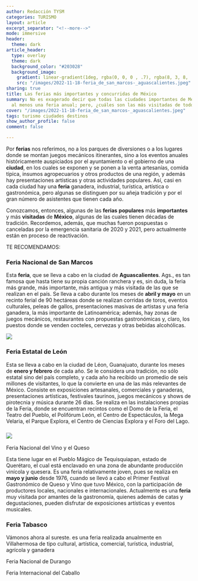 ```yaml
---
author: Redacción TYSM
categories: TURISMO
layout: article
excerpt_separator: "<!--more-->"
mode: immersive
header:
  theme: dark
article_header:
  type: overlay
  theme: dark
  background_color: "#203028"
  background_image:
    gradient: linear-gradient(1deg, rgba(0, 0, 0 , .7), rgba(8, 3, 8, .9))
    src: "/images/2022-11-18-feria_de_san_marcos-_aguascalientes.jpeg"
sharing: true
title: Las ferias más importantes y concurridas de México
summary: No es exagerado decir que todas las ciudades importantes de México tienen,
  al menos una feria anual; pero, ¿cuáles son las más visitadas de todo el país?
cover: "/images/2022-11-18-feria_de_san_marcos-_aguascalientes.jpeg"
tags: turismo ciudades destinos
show_author_profile: false
comment: false

---
```

Por **ferias** nos referimos, no a los parques de diversiones o a los lugares donde se montan juegos mecánicos itinerantes, sino a los eventos anuales históricamente auspiciados por el ayuntamiento o el gobierno de una **ciudad**, en los cuales se exponen y se ponen a la venta artesanías, comida típica, insumos agropecuarios y otros productos de una región, y además hay presentaciones artísticas y otras actividades populares. Así, casi en cada ciudad hay una **feria** ganadera, industrial, turística, artística o gastronómica, pero algunas se distinguen por su añeja tradición y por el gran número de asistentes que tienen cada año.

Conozcamos, entonces, algunas de las **ferias** **populares** más **importantes** y más **visitadas** de **México**, algunas de las cuales tienen décadas de tradición. Recordemos, además, que muchas fueron pospuestas o canceladas por la emergencia sanitaria de 2020 y 2021, pero actualmente están en proceso de reactivación.

TE RECOMENDAMOS:

### Feria Nacional de San Marcos

Esta **feria**, que se lleva a cabo en la ciudad de **Aguascalientes**. Ags., es tan famosa que hasta tiene su propia canción ranchera y es, sin duda, la feria más grande, más importante, más antigua y más visitada de las que se realizan en el país. Se lleva a cabo durante los meses de **abril y mayo** en un recinto ferial de 90 hectáreas donde se realizan corridas de toros, eventos culturales, peleas de gallos, presentaciones masivas de artistas y una feria ganadera, la más importante de Latinoamérica; además, hay zonas de juegos mecánicos, restaurantes con propuestas gastronómicas y, claro, los puestos donde se venden cocteles, cervezas y otras bebidas alcohólicas. 

![](https://upload.wikimedia.org/wikipedia/commons/thumb/f/fc/San_marcos_bullfight_01.jpg/960px-San_marcos_bullfight_01.jpg)

### Feria Estatal de León

Esta se lleva a cabo en la ciudad de Léon, Guanajuato, durante los meses de **enero y febrero** de cada año. Se le considera una tradición, no sólo estatal sino del país completo, y cada año ha recibido un promedio de seis millones de visitantes, lo que la convierte en una de las más relevantes de México. Consiste en exposiciones artesanales, comerciales y ganaderas, presentaciones artísticas, festivales taurinos, juegos mecánicos y shows de pirotecnia y música durante 26 días. Se realiza en las instalaciones propias de la Feria, donde se encuentran recintos como el Domo de la Feria, el Teatro del Pueblo, el Polifórum León, el Centro de Espectáculos, la Mega Velaria, el Parque Explora, el Centro de Ciencias Explora y el Foro del Lago.

### ![](https://upload.wikimedia.org/wikipedia/commons/thumb/2/2d/Circo_Robert%27s.jpg/1024px-Circo_Robert%27s.jpg)  
Feria Nacional del Vino y el Queso

Esta tiene lugar en el Pueblo Mágico de Tequisquiapan, estado de Querétaro, el cual está enclavado en una zona de abundante producción vinícola y quesera. Es una feria relativamente joven, pues se realiza en **mayo y junio** desde 1976, cuando se llevó a cabo el Primer Festival Gastronómico de Queso y Vino que tuvo México, con la participación de productores locales, nacionales e internacionales. Actualmente es una **feria** muy visitada por amantes de la gastronomía, quienes además de catas y degustaciones, pueden disfrutar de exposiciones artísticas y eventos musicales.

### Feria Tabasco

Vámonos ahora al sureste. es una feria realizada anualmente en Villahermosa de tipo cultural, artística, comercial, turística, industrial, agrícola y ganadera

Feria Nacional de Durango

Feria Internacional del Caballo